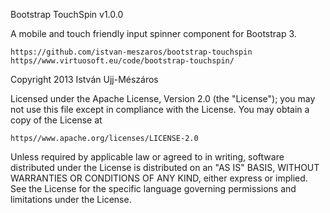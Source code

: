 Bootstrap TouchSpin
v1.0.0

A mobile and touch friendly input spinner component for Bootstrap 3.

    https://github.com/istvan-meszaros/bootstrap-touchspin
    https//www.virtuosoft.eu/code/bootstrap-touchspin/

Copyright 2013 István Ujj-Mészáros

Licensed under the Apache License, Version 2.0 (the "License");
you may not use this file except in compliance with the License.
You may obtain a copy of the License at

    https//www.apache.org/licenses/LICENSE-2.0

Unless required by applicable law or agreed to in writing, software
distributed under the License is distributed on an "AS IS" BASIS,
WITHOUT WARRANTIES OR CONDITIONS OF ANY KIND, either express or implied.
See the License for the specific language governing permissions and
limitations under the License.